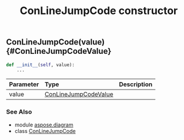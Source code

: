 ﻿---
title: ConLineJumpCode constructor
second_title: Aspose.Diagram for Python via .NET API References
description: 
type: docs
weight: 10
url: /python-net/aspose.diagram/conlinejumpcode/__init__/
is_root: false
---

## ConLineJumpCode(value) {#ConLineJumpCodeValue}



```python
def __init__(self, value):
    ...
```


| Parameter | Type | Description |
| :- | :- | :- |
| value | [ConLineJumpCodeValue](/diagram/python-net/aspose.diagram/conlinejumpcodevalue) |  |



### See Also
* module [aspose.diagram](../../)
* class [ConLineJumpCode](/diagram/python-net/aspose.diagram/conlinejumpcode)
